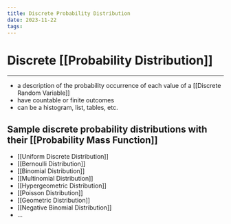 ```yaml
---
title: Discrete Probability Distribution
date: 2023-11-22
tags:
---
```


# Discrete [[Probability Distribution]]

---

- a description of the probability occurrence of each value of a [[Discrete Random Variable]]
- have countable or finite outcomes
- can be a histogram, list, tables, etc.


## Sample discrete probability distributions with their [[Probability Mass Function]]

- [[Uniform Discrete Distribution]]
- [[Bernoulli Distribution]]
- [[Binomial Distribution]]
- [[Multinomial Distribution]]
- [[Hypergeometric Distribution]]
- [[Poisson Distribution]]
- [[Geometric Distribution]]
- [[Negative Binomial Distribution]]
- ...